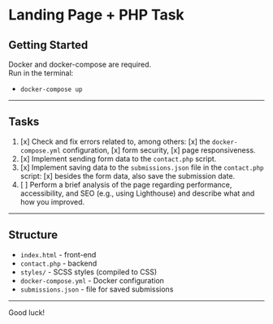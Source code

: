 # Landing Page + PHP Task

## Getting Started

Docker and docker-compose are required.  
Run in the terminal:
- `docker-compose up`

---

## Tasks

1. [x] Check and fix errors related to, among others:
      [x]  the `docker-compose.yml` configuration,
      [x]  form security,
      [x] page responsiveness.
2. [x] Implement sending form data to the `contact.php` script.
3. [x] Implement saving data to the `submissions.json` file in the `contact.php` script:
      [x] besides the form data, also save the submission date.
4. [ ] Perform a brief analysis of the page regarding performance, accessibility, and SEO (e.g., using Lighthouse) and describe what and how you improved.

---

## Structure

- `index.html` - front-end
- `contact.php` - backend
- `styles/` - SCSS styles (compiled to CSS)
- `docker-compose.yml` - Docker configuration
- `submissions.json` - file for saved submissions

---

Good luck!

